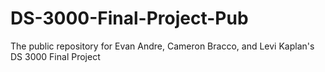 # DS-3000-Final-Project-Pub
The public repository for Evan Andre, Cameron Bracco, and Levi Kaplan's DS 3000 Final Project
